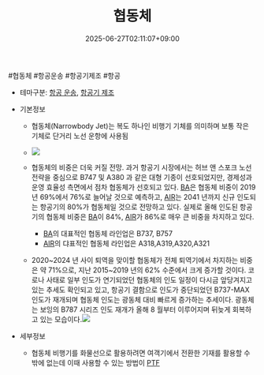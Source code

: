 ﻿---
title: "협동체"
date: 2025-06-27T02:11:07+09:00
lastmod: 2025-06-27T02:11:07+09:00
type: docs
sidebar:
  open: true
weight: 11
---
<div style="display:none">
  <meta property="article:published_time" content="2025-06-26T17:11:07Z" />
  <meta property="article:modified_time" content="2025-06-26T17:11:07Z" />
</div>
#협동체  #항공운송 #항공기제조 #항공 

- 테마구분: [항공 운송](/industry-study/항공-운송/), [항공기 제조](/industry-study/항공기-제조/)

- 기본정보
	- 협동체(Narrowbody Jet)는 복도 하나인 비행기 기체를 의미하며 보통 작은 기체로 단거리 노선 운항에 사용됨
	- ![](https://i.imgur.com/5faAEWV.png)

	- 협동체의 비중은 더욱 커질 전망. 과거 항공기 시장에서는 허브 앤 스포크 노선 전략을 중심으로 B747 및 A380 과 같은 대형 기종이 선호되었지만, 경제성과 운영 효율성 측면에서 점차 협동체가 선호되고 있다. [BA](/company-analysis/ba/)은 협동체 비중이 2019년 69%에서 76%로 늘어날 것으로 예측하고, [AIR](/company-analysis/air/)는 2041 년까지 신규 인도되는 항공기의 80%가 협동체일 것으로 전망하고 있다. 실제로 올해 인도된 항공기의 협동체 비중은 [BA](/company-analysis/ba/)이 84%, [AIR](/company-analysis/air/)가 86%로 매우 큰 비중을 차지하고 있다.
		- [BA](/company-analysis/ba/)의 대표적인 협동체 라인업은 B737, B757 
		-  [AIR](/company-analysis/air/)의 댜표적인 협동체 라인업은 A318,A319,A320,A321 
	- 2020~2024 년 사이 퇴역을 맞이할 협동체가 전체 퇴역기에서 차지하는 비중은 약 71%으로, 지난 2015~2019 년의 62% 수준에서 크게 증가할 것이다. 코로나 사태로 일부 인도가 연기되었던 협동체의 인도 일정이 다시금 앞당겨지고 있는 추세도 확인되고 있고, 항공기 결함으로 인도가 중단되었던 B737-MAX 인도가 재개되며 협동체 인도는 광동체 대비 빠르게 증가하는 추세이다. 광동체는 보잉의 B787 시리즈 인도 재개가 올해 8 월부터 이루어지며 뒤늦게 회복하고 있는 모습이다.![](https://i.imgur.com/ZJPvJ5Q.png)

- 세부정보
	- 협동체 비행기를 화물선으로 활용하려면 여객기에서 전환한 기재를 활용할 수 밖에 없는데 이때 사용할 수 있는 방법이 [PTF](/industry-study/ptf/)
